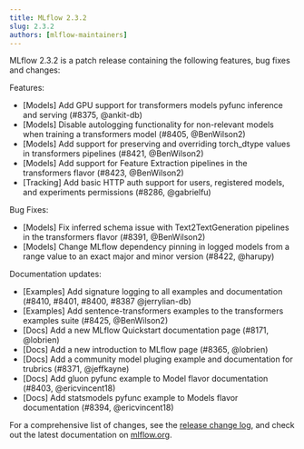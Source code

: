 ```yaml
---
title: MLflow 2.3.2
slug: 2.3.2
authors: [mlflow-maintainers]
---
```


MLflow 2.3.2 is a patch release containing the following features, bug fixes and changes:

Features:

- [Models] Add GPU support for transformers models pyfunc inference and serving (#8375, @ankit-db)
- [Models] Disable autologging functionality for non-relevant models when training a transformers model (#8405, @BenWilson2)
- [Models] Add support for preserving and overriding torch_dtype values in transformers pipelines (#8421, @BenWilson2)
- [Models] Add support for Feature Extraction pipelines in the transformers flavor (#8423, @BenWilson2)
- [Tracking] Add basic HTTP auth support for users, registered models, and experiments permissions (#8286, @gabrielfu)

Bug Fixes:

- [Models] Fix inferred schema issue with Text2TextGeneration pipelines in the transformers flavor (#8391, @BenWilson2)
- [Models] Change MLflow dependency pinning in logged models from a range value to an exact major and minor version (#8422, @harupy)

Documentation updates:

- [Examples] Add signature logging to all examples and documentation (#8410, #8401, #8400, #8387 @jerrylian-db)
- [Examples] Add sentence-transformers examples to the transformers examples suite (#8425, @BenWilson2)
- [Docs] Add a new MLflow Quickstart documentation page (#8171, @lobrien)
- [Docs] Add a new introduction to MLflow page (#8365, @lobrien)
- [Docs] Add a community model pluging example and documentation for trubrics (#8371, @jeffkayne)
- [Docs] Add gluon pyfunc example to Model flavor documentation (#8403, @ericvincent18)
- [Docs] Add statsmodels pyfunc example to Models flavor documentation (#8394, @ericvincent18)

For a comprehensive list of changes, see the [release change log](https://github.com/mlflow/mlflow/releases/tag/v2.3.2), and check out the latest documentation on [mlflow.org](http://mlflow.org/).
